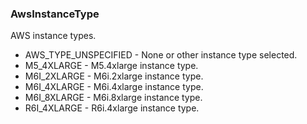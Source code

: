 ### AwsInstanceType
AWS instance types.

- AWS_TYPE_UNSPECIFIED - None or other instance type selected.
- M5_4XLARGE - M5.4xlarge instance type.
- M6I_2XLARGE - M6i.2xlarge instance type.
- M6I_4XLARGE - M6i.4xlarge instance type.
- M6I_8XLARGE - M6i.8xlarge instance type.
- R6I_4XLARGE - R6i.4xlarge instance type.

